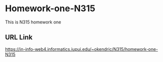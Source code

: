 # Homework-one-N315

This is N315 homework one

## URL Link

https://in-info-web4.informatics.iupui.edu/~okendric/N315/homework-one-N315


